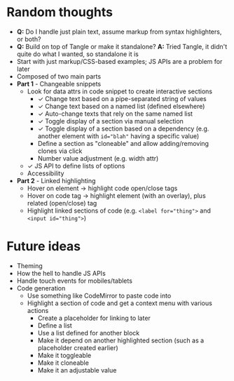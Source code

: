 # Random thoughts

- **Q:** Do I handle just plain text, assume markup from syntax highlighters, or both?
- **Q:** Build on top of Tangle or make it standalone?
  **A:** Tried Tangle, it didn't quite do what I wanted, so standalone it is
- Start with just markup/CSS-based examples; JS APIs are a problem for later
- Composed of two main parts
- **Part 1** - Changeable snippets
	- Look for data attrs in code snippet to create interactive sections
		- ✓ Change text based on a pipe-separated string of values
		- ✓ Change text based on a named list (defined elsewhere)
		- ✓ Auto-change texts that rely on the same named list
		- ✓ Toggle display of a section via manual selection
		- ✓ Toggle display of a section based on a dependency (e.g. another element with `id="blah"` having a specific value)
		- Define a section as "cloneable" and allow adding/removing clones via click
		- Number value adjustment (e.g. width attr)
	- ✓ JS API to define lists of options
	- Accessibility
- **Part 2** - Linked highlighting
	- Hover on element -> highlight code open/close tags
	- Hover on code tag -> highlight element (with an overlay), plus related (open/close) tag
	- Highlight linked sections of code (e.g. `<label for="thing">` and `<input id="thing">`)


# Future ideas

- Theming
- How the hell to handle JS APIs
- Handle touch events for mobiles/tablets
- Code generation
	- Use something like CodeMirror to paste code into
	- Highlight a section of code and get a context menu with various actions
		- Create a placeholder for linking to later
		- Define a list
		- Use a list defined for another block
		- Make it depend on another highlighted section (such as a placeholder created earlier)
		- Make it toggleable
		- Make it cloneable
		- Make it an adjustable value

